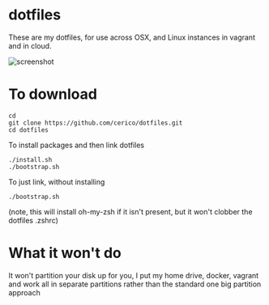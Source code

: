 # dotfiles

These are my dotfiles, for use across OSX, and Linux instances in vagrant and in cloud.

![screenshot](https://cooper.nyc3.digitaloceanspaces.com/screenshots/layout.jpeg)


# To download

```
cd
git clone https://github.com/cerico/dotfiles.git
cd dotfiles
```

To install packages and then link dotfiles

```
./install.sh
./bootstrap.sh
```

To just link, without installing

```
./bootstrap.sh
```

(note, this will install oh-my-zsh if it isn't present, but it won't clobber the dotfiles .zshrc) 

# What it won't do

It won't partition your disk up for you, I put my home drive, docker, vagrant and work all in separate partitions rather than the standard one big partition approach

